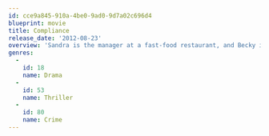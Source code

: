 ```yaml
---
id: cce9a845-910a-4be0-9ad0-9d7a02c696d4
blueprint: movie
title: Compliance
release_date: '2012-08-23'
overview: 'Sandra is the manager at a fast-food restaurant, and Becky is her teenaged counter girl who really needs the job. One stressful day, a police officer telephones and accuses Becky of stealing money from a customer’s purse, which Becky vehemently denies. Sandra, overwhelmed by her managerial responsibilities, complies with the officer’s orders to detain Becky, beginning a nightmare that tragically blurs the lines between expedience, prudence, legality and reason.'
genres:
  -
    id: 18
    name: Drama
  -
    id: 53
    name: Thriller
  -
    id: 80
    name: Crime
---
```

